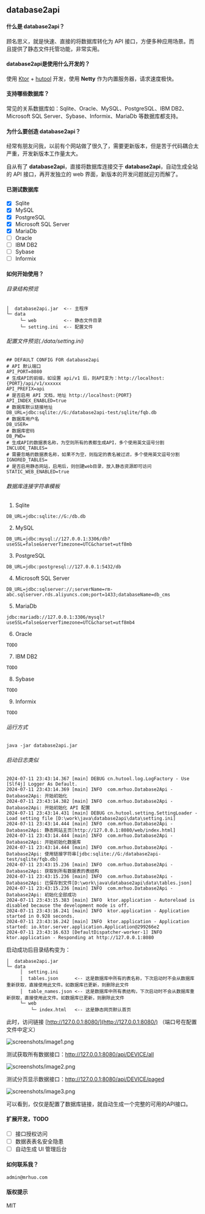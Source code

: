 ## database2api

#### 什么是 **database2api**？

顾名思义，就是快速、直接的将数据库转化为 API 接口，方便多种应用场景。而且提供了静态文件托管功能，非常实用。

#### **database2api**是使用什么开发的？

使用 [Ktor](https://ktor.io/) + [hutool](https://hutool.cn/) 开发，使用 **Netty** 作为内置服务器，请求速度极快。

#### 支持哪些数据库？

常见的关系数据库如：Sqlite、Oracle、MySQL、PostgreSQL、IBM DB2、Microsoft SQL Server、Sybase、Informix、MariaDb 等数据库都支持。

#### 为什么要创造 **database2api**？

经常有朋友问我，以前有个网站做了很久了，需要更新版本，但是苦于代码耦合太严重，开发新版本工作量太大。

自从有了 **database2api**，直接将数据库连接交于 **database2api**，自动生成全站的 API 接口，再开发独立的 web 界面，新版本的开发问题就迎刃而解了。

#### 已测试数据库

- [x] Sqlite
- [x] MySQL
- [x] PostgreSQL
- [x] Microsoft SQL Server
- [x] MariaDb
- [ ] Oracle
- [ ] IBM DB2
- [ ] Sybase
- [ ] Informix

#### 如何开始使用？

###### 目录结构预览

```text
│  database2api.jar  <-- 主程序
└─ data
     └─ web          <-- 静态文件目录
     └─ setting.ini  <-- 配置文件
```

###### 配置文件预览(./data/setting.ini)

```text
## DEFAULT CONFIG FOR database2api
# API 默认端口
API_PORT=8080
# 生成API的前缀，如设置 api/v1 后，则API变为：http://localhost:{PORT}/api/v1/xxxxxx
API_PREFIX=api
# 是否启用 API 文档，地址 http://localhost:{PORT}
API_INDEX_ENABLED=true
# 数据库默认链接地址
DB_URL=jdbc:sqlite://G:/database2api-test/sqlite/fqb.db
# 数据库用户名
DB_USER=
# 数据库密码
DB_PWD=
# 生成API的数据表名称，为空则所有的表都生成API，多个使用英文逗号分割
INCLUDE_TABLES=
# 需要忽略的数据表名称，如果不为空，则指定的表名被过滤，多个使用英文逗号分割
IGNORED_TABLES=
# 是否启用静态网站，启用后，则创建web目录，放入静态资源即可访问
STATIC_WEB_ENABLED=true
```

###### 数据库连接字符串模板

1. Sqlite
```text
DB_URL=jdbc:sqlite://G:/db.db
```

2. MySQL
```text
DB_URL=jdbc:mysql://127.0.0.1:3306/db?useSSL=false&serverTimezone=UTC&charset=utf8mb
```

3. PostgreSQL
```text
DB_URL=jdbc:postgresql://127.0.0.1:5432/db
```

4. Microsoft SQL Server
```text
DB_URL=jdbc:sqlserver://;serverName=rm-abc.sqlserver.rds.aliyuncs.com;port=1433;databaseName=db_cms
```

5. MariaDb

```text
jdbc:mariadb://127.0.0.1:3306/mysql?useSSL=false&serverTimezone=UTC&charset=utf8mb4
```

6. Oracle
```text
TODO
```

7. IBM DB2
```text
TODO
```

8. Sybase
```text
TODO
```

9. Informix
```text
TODO
```

###### 运行方式

```shell
java -jar database2api.jar
```

###### 启动日志类似

```text
2024-07-11 23:43:14.367 [main] DEBUG cn.hutool.log.LogFactory - Use [Slf4j] Logger As Default.
2024-07-11 23:43:14.369 [main] INFO  com.mrhuo.Database2Api - Database2Api: 开始初始化
2024-07-11 23:43:14.382 [main] INFO  com.mrhuo.Database2Api - Database2Api: 开始初始化 API 配置
2024-07-11 23:43:14.431 [main] DEBUG cn.hutool.setting.SettingLoader - Load setting file [D:\work\java\database2api\data\setting.ini]
2024-07-11 23:43:14.444 [main] INFO  com.mrhuo.Database2Api - Database2Api: 静态网站主页[http://127.0.0.1:8080/web/index.html]
2024-07-11 23:43:14.444 [main] INFO  com.mrhuo.Database2Api - Database2Api: 开始初始化数据库
2024-07-11 23:43:14.444 [main] INFO  com.mrhuo.Database2Api - Database2Api: 使用链接字符串[jdbc:sqlite://G:/database2api-test/sqlite/fqb.db]
2024-07-11 23:43:15.236 [main] INFO  com.mrhuo.Database2Api - Database2Api: 获取到所有数据表的表结构
2024-07-11 23:43:15.236 [main] INFO  com.mrhuo.Database2Api - Database2Api: 已保存到文件[D:\work\java\database2api\data\tables.json]
2024-07-11 23:43:15.236 [main] INFO  com.mrhuo.Database2Api - Database2Api: 初始化全部成功
2024-07-11 23:43:15.383 [main] INFO  ktor.application - Autoreload is disabled because the development mode is off.
2024-07-11 23:43:16.241 [main] INFO  ktor.application - Application started in 0.928 seconds.
2024-07-11 23:43:16.242 [main] INFO  ktor.application - Application started: io.ktor.server.application.Application@299266e2
2024-07-11 23:43:16.633 [DefaultDispatcher-worker-1] INFO  ktor.application - Responding at http://127.0.0.1:8080
```

启动成功后目录结构变为：

```text
│  database2api.jar
└─ data
     │  setting.ini
     │  tables.json      <-- 这是数据库中所有的表名称，下次启动时不会从数据库重新获取，直接使用此文件。如数据库已更新，则删除此文件
     │  table_names.json <-- 这是数据库中所有表结构，下次启动时不会从数据库重新获取，直接使用此文件。如数据库已更新，则删除此文件
     └─ web
         └─ index.html   <-- 这是静态网页默认首页
```

此时，访问链接 [http://127.0.0.1:8080/](http://127.0.0.1:8080/) （端口号在配置文件中定义）

![screenshots/image1.png](screenshots/image1.png)

测试获取所有数据接口：http://127.0.0.1:8080/api/DEVICE/all

![screenshots/image2.png](screenshots/image2.png)

测试分页显示数据接口：http://127.0.0.1:8080/api/DEVICE/paged

![screenshots/image3.png](screenshots/image3.png)

可以看到，仅仅是配置了数据库链接，就自动生成一个完整的可用的API接口。

#### 扩展开发，TODO

- [ ] 接口授权访问
- [ ] 数据表表名安全隐患
- [ ] 自动生成 UI 管理后台

#### 如何联系我？

```text
admin@mrhuo.com
```

#### 版权提示

MIT